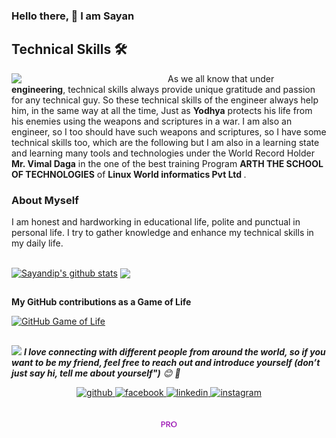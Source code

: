 ### Hello there, 👋 I am Sayan


<!-- [<img src='https://github.com/sayandipsar/sayandipsar/blob/Master/Photo.jpeg' alt='github' height='150'>](https://github.com/https://github.com/sayandipsar) -->

## Technical Skills 🛠 
<img align='left' src='https://media.giphy.com/media/SWoSkN6DxTszqIKEqv/giphy.gif' width='250"'>
As we all know that under <b>engineering</b>, technical skills always provide unique gratitude and passion for any technical guy. So these technical skills of the engineer always help him, in the same way at all the time, Just as <b>Yodhya</b> protects his life from his enemies using the weapons and scriptures in a war. I am also an engineer, so I too should have such weapons and scriptures, so I  have some technical skills too,  which are the following but I am also in a learning state and learning many tools and technologies under the World Record Holder <b>Mr. Vimal Daga</b> in the one of the best training Program <b>ARTH THE SCHOOL OF TECHNOLOGIES</b> of <b> Linux World informatics Pvt Ltd </b>.</br>



### About Myself
I am honest and hardworking in educational life, polite and punctual in personal life. I try
to gather knowledge and enhance my technical skills in my daily life.

##





<!-- My Statistics  -->

<a href="https://github.com/sayandipsar/github-readme-stats"><img align="center" src="https://github-readme-stats.vercel.app/api?username=sayandipsar&show_icons=true&include_all_commits=true&theme=buefy&hide_border=true" alt="Sayandip's github stats" /></a>  <a href="https://github.com/sayandipsar/github-readme-stats"><img align="center" src="https://github-readme-stats.vercel.app/api/top-langs/?username=sayandipsar&layout=compact&theme=buefy&hide_border=true" /></a>

<!-- My Statistics  -->


##


###

<b>My GitHub contributions as a Game of Life</b>

[![GitHub Game of Life](https://github4life.herokuapp.com/souravdinda.gif?z=6)](https://github4life.herokuapp.com/souravdinda)

##


<!-- <div align="center">
<b>My GitHub contributions as a Game of Life</b>
[![GitHub Game of Life](https://github4life.herokuapp.com/souravdinda.gif?z=6)](https://github4life.herokuapp.com/souravdinda)

</div> -->










##
<img src="https://media.giphy.com/media/LnQjpWaON8nhr21vNW/giphy.gif" width="60"> <em><b>I love connecting with different people from around the world, so if you want to be my friend, feel free to reach out and introduce yourself (don’t just say hi, tell me about yourself")</b> 😊 💜</em>


<div align="center">
<a href="https://github.com/sayandipsar" target="_blank">
<img src=https://img.shields.io/badge/github-%2324292e.svg?&style=for-the-badge&logo=github&logoColor=white alt=github style="margin-bottom: 5px;" />
</a>
<a href="https://www.facebook.com/sayandip.sar" target="_blank">
<img src=https://img.shields.io/badge/facebook-%232E87FB.svg?&style=for-the-badge&logo=facebook&logoColor=white alt=facebook style="margin-bottom: 5px;" />
</a>
<a href="https://www.linkedin.com/in/sayandip-sar/" target="_blank">
<img src=https://img.shields.io/badge/linkedin-%231E77B5.svg?&style=for-the-badge&logo=linkedin&logoColor=white alt=linkedin style="margin-bottom: 5px;" />
</a>
<a href="https://www.instagram.com/sayandip.sar/" target="_blank">
<img src=https://img.shields.io/badge/instagram-%23000000.svg?&style=for-the-badge&logo=instagram&logoColor=white alt=instagram style="margin-bottom: 5px;" />
</a>  



</div>  


##
<div align="center">
<a href='https://github.com/pricing'><img src='https://raw.githubusercontent.com/acervenky/animated-github-badges/master/assets/pro.gif' width='26' height='17'></a>
</div>
